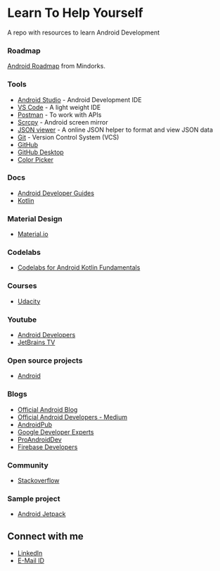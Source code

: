 # Learn To Help Yourself
A repo with resources to learn Android Development

### Roadmap
[Android Roadmap](https://github.com/MindorksOpenSource/android-developer-roadmap) from Mindorks.

### Tools
* [Android Studio](https://developer.android.com/studio) - Android Development IDE
* [VS Code](https://code.visualstudio.com/) - A light weight IDE
* [Postman](https://www.postman.com/) - To work with APIs
* [Scrcpy](https://github.com/Genymobile/scrcpy) - Android screen mirror
* [JSON viewer](http://jsonviewer.stack.hu/) - A online JSON helper to format and view JSON data
* [Git](https://git-scm.com/downloads) - Version Control System (VCS)  
* [GitHub](https://github.com/)
* [GitHub Desktop](https://desktop.github.com/)
* [Color Picker](https://www.google.com/search?q=color+picker&oq=Color+Picker&aqs=chrome.0.0i433i457j0i433j69i65l2j0j0i433l2.3733j0j1&sourceid=chrome&ie=UTF-8)

### Docs
* [Android Developer Guides](https://developer.android.com/guide)
* [Kotlin](https://kotlinlang.org/docs/reference/)

### Material Design
* [Material.io](https://material.io/)

### Codelabs
* [Codelabs for Android Kotlin Fundamentals](https://developer.android.com/courses/kotlin-android-fundamentals/toc)

### Courses
* [Udacity](https://www.udacity.com/courses/all)

### Youtube
* [Android Developers](https://www.youtube.com/channel/UCVHFbqXqoYvEWM1Ddxl0QDg)
* [JetBrains TV](https://www.youtube.com/user/JetBrainsTV/playlists)

### Open source projects
* [Android](https://github.com/android)
  
### Blogs
* [Official Android Blog](https://blog.google/products/android/)
* [Official Android Developers - Medium](https://medium.com/androiddevelopers)
* [AndroidPub](https://android.jlelse.eu/)
* [Google Developer Experts](https://medium.com/google-developer-experts)
* [ProAndroidDev](https://proandroiddev.com/)
* [Firebase Developers](https://medium.com/firebase-developers)

### Community
* [Stackoverflow](https://stackoverflow.com/)

### Sample project
* [Android Jetpack](https://github.com/Abhimanyu14/android-jetpack-sample)

## Connect with me
* [LinkedIn](https://www.linkedin.com/in/abhimanyu-n-273116169/)
* [E-Mail ID](abhimanyu.n14@gmail.com)
